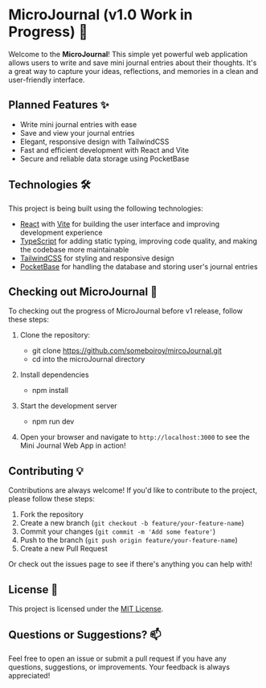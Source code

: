 # MicroJournal (v1.0 Work in Progress) 📔

Welcome to the **MicroJournal**! This simple yet powerful web application allows users to write and save mini journal entries about their thoughts. It's a great way to capture your ideas, reflections, and memories in a clean and user-friendly interface.

## Planned Features ✨

- Write mini journal entries with ease
- Save and view your journal entries
- Elegant, responsive design with TailwindCSS
- Fast and efficient development with React and Vite
- Secure and reliable data storage using PocketBase


## Technologies 🛠

This project is being built using the following technologies:

- [React](https://reactjs.org/) with [Vite](https://vitejs.dev/) for building the user interface and improving development experience
- [TypeScript](https://www.typescriptlang.org/) for adding static typing, improving code quality, and making the codebase more maintainable
- [TailwindCSS](https://tailwindcss.com/) for styling and responsive design
- [PocketBase](https://www.pocketbase.io/) for handling the database and storing user's journal entries

## Checking out MicroJournal 🫣

To checking out the progress of MicroJournal before v1 release, follow these steps:

1. Clone the repository:
   - git clone https://github.com/someboiroy/mircoJournal.git
   - cd into the microJournal directory

2. Install dependencies
   - npm install

3. Start the development server
    - npm run dev

4. Open your browser and navigate to `http://localhost:3000` to see the Mini Journal Web App in action!

## Contributing 💡

Contributions are always welcome! If you'd like to contribute to the project, please follow these steps:

1. Fork the repository
2. Create a new branch (`git checkout -b feature/your-feature-name`)
3. Commit your changes (`git commit -m 'Add some feature'`)
4. Push to the branch (`git push origin feature/your-feature-name`)
5. Create a new Pull Request

Or check out the issues page to see if there's anything you can help with!

## License 📄

This project is licensed under the [MIT License](./LICENSE).

## Questions or Suggestions? 📫

Feel free to open an issue or submit a pull request if you have any questions, suggestions, or improvements. Your feedback is always appreciated!

